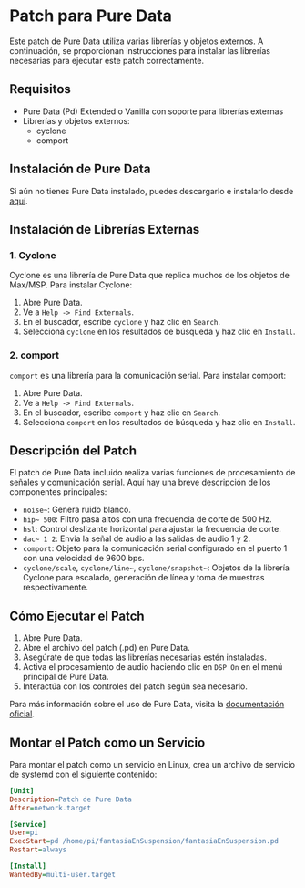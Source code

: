 # Patch para Pure Data

Este patch de Pure Data utiliza varias librerías y objetos externos. A continuación, se proporcionan instrucciones para instalar las librerías necesarias para ejecutar este patch correctamente.

## Requisitos

- Pure Data (Pd) Extended o Vanilla con soporte para librerías externas
- Librerías y objetos externos:
  - cyclone
  - comport

## Instalación de Pure Data

Si aún no tienes Pure Data instalado, puedes descargarlo e instalarlo desde [aquí](https://puredata.info/downloads).

## Instalación de Librerías Externas

### 1. Cyclone

Cyclone es una librería de Pure Data que replica muchos de los objetos de Max/MSP. Para instalar Cyclone:

1. Abre Pure Data.
2. Ve a `Help -> Find Externals`.
3. En el buscador, escribe `cyclone` y haz clic en `Search`.
4. Selecciona `cyclone` en los resultados de búsqueda y haz clic en `Install`.

### 2. comport

`comport` es una librería para la comunicación serial. Para instalar comport:

1. Abre Pure Data.
2. Ve a `Help -> Find Externals`.
3. En el buscador, escribe `comport` y haz clic en `Search`.
4. Selecciona `comport` en los resultados de búsqueda y haz clic en `Install`.

## Descripción del Patch

El patch de Pure Data incluido realiza varias funciones de procesamiento de señales y comunicación serial. Aquí hay una breve descripción de los componentes principales:

- `noise~`: Genera ruido blanco.
- `hip~ 500`: Filtro pasa altos con una frecuencia de corte de 500 Hz.
- `hsl`: Control deslizante horizontal para ajustar la frecuencia de corte.
- `dac~ 1 2`: Envia la señal de audio a las salidas de audio 1 y 2.
- `comport`: Objeto para la comunicación serial configurado en el puerto 1 con una velocidad de 9600 bps.
- `cyclone/scale`, `cyclone/line~`, `cyclone/snapshot~`: Objetos de la librería Cyclone para escalado, generación de línea y toma de muestras respectivamente.

## Cómo Ejecutar el Patch

1. Abre Pure Data.
2. Abre el archivo del patch (.pd) en Pure Data.
3. Asegúrate de que todas las librerías necesarias estén instaladas.
4. Activa el procesamiento de audio haciendo clic en `DSP On` en el menú principal de Pure Data.
5. Interactúa con los controles del patch según sea necesario.

Para más información sobre el uso de Pure Data, visita la [documentación oficial](https://puredata.info/docs).

## Montar el Patch como un Servicio

Para montar el patch como un servicio en Linux, crea un archivo de servicio de systemd con el siguiente contenido:

```ini
[Unit]
Description=Patch de Pure Data
After=network.target

[Service]
User=pi
ExecStart=pd /home/pi/fantasiaEnSuspension/fantasiaEnSuspension.pd
Restart=always

[Install]
WantedBy=multi-user.target
